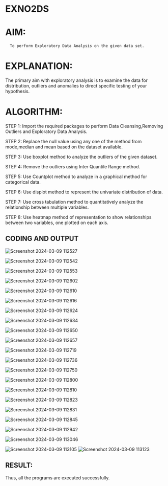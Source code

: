 # EXNO2DS
# AIM:
      To perform Exploratory Data Analysis on the given data set.
      
# EXPLANATION:
  The primary aim with exploratory analysis is to examine the data for distribution, outliers and anomalies to direct specific testing of your hypothesis.
  
# ALGORITHM:
STEP 1: Import the required packages to perform Data Cleansing,Removing Outliers and Exploratory Data Analysis.

STEP 2: Replace the null value using any one of the method from mode,median and mean based on the dataset available.

STEP 3: Use boxplot method to analyze the outliers of the given dataset.

STEP 4: Remove the outliers using Inter Quantile Range method.

STEP 5: Use Countplot method to analyze in a graphical method for categorical data.

STEP 6: Use displot method to represent the univariate distribution of data.

STEP 7: Use cross tabulation method to quantitatively analyze the relationship between multiple variables.

STEP 8: Use heatmap method of representation to show relationships between two variables, one plotted on each axis.

## CODING AND OUTPUT
      

![Screenshot 2024-03-09 112527](https://github.com/Hari-Prasath-P-08/EXNO2DS/assets/139455593/d0cbc571-8382-40a0-bb73-3b11893acffc)

![Screenshot 2024-03-09 112542](https://github.com/Hari-Prasath-P-08/EXNO2DS/assets/139455593/69c48bf4-032f-49b6-85da-17bd4b25803c)

![Screenshot 2024-03-09 112553](https://github.com/Hari-Prasath-P-08/EXNO2DS/assets/139455593/5314cc2d-f095-41af-a6d0-91b6bf8eeb58)

![Screenshot 2024-03-09 112602](https://github.com/Hari-Prasath-P-08/EXNO2DS/assets/139455593/be7fdf71-f046-4713-9edd-fe2225fa1cb5)

![Screenshot 2024-03-09 112610](https://github.com/Hari-Prasath-P-08/EXNO2DS/assets/139455593/6d0bbf01-f604-4ab4-88c0-ec217271be6b)

![Screenshot 2024-03-09 112616](https://github.com/Hari-Prasath-P-08/EXNO2DS/assets/139455593/33e1b1c4-cfc0-480b-9bcf-18fd7c648d10)

![Screenshot 2024-03-09 112624](https://github.com/Hari-Prasath-P-08/EXNO2DS/assets/139455593/3754237c-619c-4a87-a32c-7b6ca523acae)

![Screenshot 2024-03-09 112634](https://github.com/Hari-Prasath-P-08/EXNO2DS/assets/139455593/d0d1a47c-616b-4f15-9138-80214953b516)

![Screenshot 2024-03-09 112650](https://github.com/Hari-Prasath-P-08/EXNO2DS/assets/139455593/4eb4ef69-803d-486d-ab9e-dc4e34e29ec4)

![Screenshot 2024-03-09 112657](https://github.com/Hari-Prasath-P-08/EXNO2DS/assets/139455593/e064cd72-197e-4d00-9dc3-41ed6447e12e)

![Screenshot 2024-03-09 112719](https://github.com/Hari-Prasath-P-08/EXNO2DS/assets/139455593/5e452027-f089-49bb-8b9c-20d10e686970)

![Screenshot 2024-03-09 112736](https://github.com/Hari-Prasath-P-08/EXNO2DS/assets/139455593/fc5b348f-68f8-4f6d-9edc-e94e8184309b)

![Screenshot 2024-03-09 112750](https://github.com/Hari-Prasath-P-08/EXNO2DS/assets/139455593/fffb7582-abaa-40d4-8142-c978759f6c51)

![Screenshot 2024-03-09 112800](https://github.com/Hari-Prasath-P-08/EXNO2DS/assets/139455593/7c2a95dc-268a-475e-aef9-dc84b75b7620)

![Screenshot 2024-03-09 112810](https://github.com/Hari-Prasath-P-08/EXNO2DS/assets/139455593/b3d77fb7-23b5-4dc4-8a33-89d2994ab92e)

![Screenshot 2024-03-09 112823](https://github.com/Hari-Prasath-P-08/EXNO2DS/assets/139455593/a05dcfb0-8717-4099-9536-ca3f491bc00c)

![Screenshot 2024-03-09 112831](https://github.com/Hari-Prasath-P-08/EXNO2DS/assets/139455593/737fd5d0-75f3-4bd2-8b32-18ff73efde8f)

![Screenshot 2024-03-09 112845](https://github.com/Hari-Prasath-P-08/EXNO2DS/assets/139455593/def25ac1-59b3-46b4-88e3-173f0c05ddcd)

![Screenshot 2024-03-09 112942](https://github.com/Hari-Prasath-P-08/EXNO2DS/assets/139455593/0697a538-5851-4cc7-94b6-2ac4e9087605)

![Screenshot 2024-03-09 113046](https://github.com/Hari-Prasath-P-08/EXNO2DS/assets/139455593/b4582088-078a-43e0-b403-3173e5c01bc9)

![Screenshot 2024-03-09 113105](https://github.com/Hari-Prasath-P-08/EXNO2DS/assets/139455593/56f108a9-3dc3-4a78-8617-f8d94be0aa82)
![Screenshot 2024-03-09 113123](https://github.com/Hari-Prasath-P-08/EXNO2DS/assets/139455593/1e295859-6006-4267-9f82-9d2af998eb38)

## RESULT:

Thus, all the programs are executed successfully.        

        
